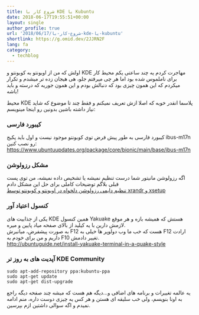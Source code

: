 ```yaml
---
title: شروع کار با KDE یا Kubuntu
date: 2018-06-17T19:55:51+00:00
layout: single
author_profile: true
url: '2018/06/17/شروع-کار-با-kde-یا-kubuntu'
shortlink: https://g.omid.dev/2JJRN2F
lang: fa
category: 
  - techblog
---
```

اولش که من از اوبونتو به کوبونتو و KDE مهاجرت کردم یه چند ساعتی یکم محیط کار برای ناملموس شده بود اما هر چی میرفتم جلو، هی هیجان زده تر میشدم و تکرار میکردم که این همون چیزی بود که دنبالش بودم و این همون جوریه که درسته و باید باشه!

محیط KDE پلاسما انقدر خوبه که اصلا ازش تعریف نمیکنم و فقط چند تا موضوع که شاید نیاز داشته باشین بدونین رو اینجا مینویسم:

### کیبورد فارسی

کیبورد فارسی به طور پیش فرض توی کوبونتو موجود نیست و اول باید پکیج ibus-m17n رو نصب کنین:  
<https://www.ubuntuupdates.org/package/core/bionic/main/base/ibus-m17n>

### مشکل رزولوشن

اگه رزولوشن مانیتور شما درست تنظیم نمیشه یا تشخیص داده نمیشه، من توی پست قبلی بلاگم توضیحات کاملی برای حل این مشکل دادم  
[تنظیم دایمی رزولوشن دلخواه در اوبونتو و کوبونتو توسط xrandr و xsetup](/fa/2018/05/24/%d8%aa%d9%86%d8%b8%db%8c%d9%85-%d8%af%d8%a7%db%8c%d9%85%db%8c-%d8%b1%d8%b2%d9%88%d9%84%d9%88%d8%b4%d9%86-%d8%af%d9%84%d8%ae%d9%88%d8%a7%d9%87-%d8%af%d8%b1-%d8%a7%d9%88%d8%a8%d9%88%d9%86%d8%aa%d9%88/)

### کنسول اعتیاد آور

یکی از جذابیت های KDE همین کنسول Yakuake هستش که همیشه بازه و هر موقع لازمش دارین با یه کیلید از بالای صفحه میاد پایین و میره.  
به صورت پیشفرض، میانبرش F12 هست که خب ما وب دولوپر ها خیلی به F12 ارادت داریم و من برای خودم به F10 تغییر دادمش.  
<http://ubuntuguide.net/install-yakuake-terminal-in-a-quake-style>

### آپدیت های به روز تر KDE Community

```shell
sudo apt-add-repository ppa:kubuntu-ppa
sudo apt-get update
sudo apt-get dist-upgrade
```

یه عالمه تغییرات و برنامه های اضافی و…دیگه هم هست که میشه چند صفحه دیگه راجع به اونا بنویسم، ولی خب سلیقه ای هستن و هر کس یه چیزی دوست داره، منم ادامه نمیدم و اگه سوالی داشتین ازم بپرسین.